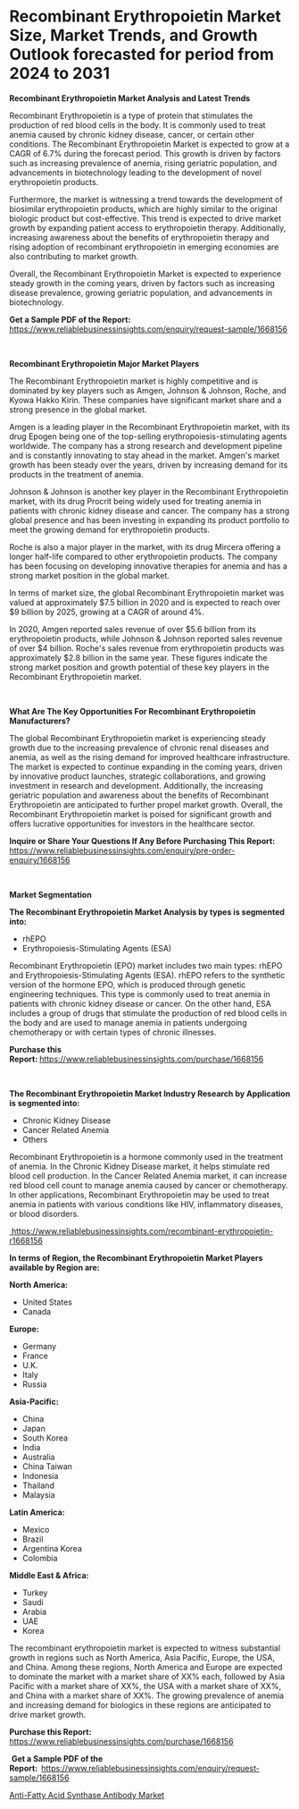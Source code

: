 <p><h1>Recombinant Erythropoietin Market Size, Market Trends, and Growth Outlook forecasted for period from 2024 to 2031</h1></p><p><strong>Recombinant Erythropoietin Market Analysis and Latest Trends</strong></p>
<p><p>Recombinant Erythropoietin is a type of protein that stimulates the production of red blood cells in the body. It is commonly used to treat anemia caused by chronic kidney disease, cancer, or certain other conditions. The Recombinant Erythropoietin Market is expected to grow at a CAGR of 6.7% during the forecast period. This growth is driven by factors such as increasing prevalence of anemia, rising geriatric population, and advancements in biotechnology leading to the development of novel erythropoietin products.</p><p>Furthermore, the market is witnessing a trend towards the development of biosimilar erythropoietin products, which are highly similar to the original biologic product but cost-effective. This trend is expected to drive market growth by expanding patient access to erythropoietin therapy. Additionally, increasing awareness about the benefits of erythropoietin therapy and rising adoption of recombinant erythropoietin in emerging economies are also contributing to market growth.</p><p>Overall, the Recombinant Erythropoietin Market is expected to experience steady growth in the coming years, driven by factors such as increasing disease prevalence, growing geriatric population, and advancements in biotechnology.</p></p>
<p><strong>Get a Sample PDF of the Report:&nbsp;</strong> <a href="https://www.reliablebusinessinsights.com/enquiry/request-sample/1668156">https://www.reliablebusinessinsights.com/enquiry/request-sample/1668156</a></p>
<p>&nbsp;</p>
<p><strong>Recombinant Erythropoietin Major Market Players</strong></p>
<p><p>The Recombinant Erythropoietin market is highly competitive and is dominated by key players such as Amgen, Johnson & Johnson, Roche, and Kyowa Hakko Kirin. These companies have significant market share and a strong presence in the global market. </p><p>Amgen is a leading player in the Recombinant Erythropoietin market, with its drug Epogen being one of the top-selling erythropoiesis-stimulating agents worldwide. The company has a strong research and development pipeline and is constantly innovating to stay ahead in the market. Amgen's market growth has been steady over the years, driven by increasing demand for its products in the treatment of anemia.</p><p>Johnson & Johnson is another key player in the Recombinant Erythropoietin market, with its drug Procrit being widely used for treating anemia in patients with chronic kidney disease and cancer. The company has a strong global presence and has been investing in expanding its product portfolio to meet the growing demand for erythropoietin products.</p><p>Roche is also a major player in the market, with its drug Mircera offering a longer half-life compared to other erythropoietin products. The company has been focusing on developing innovative therapies for anemia and has a strong market position in the global market.</p><p>In terms of market size, the global Recombinant Erythropoietin market was valued at approximately $7.5 billion in 2020 and is expected to reach over $9 billion by 2025, growing at a CAGR of around 4%.</p><p>In 2020, Amgen reported sales revenue of over $5.6 billion from its erythropoietin products, while Johnson & Johnson reported sales revenue of over $4 billion. Roche's sales revenue from erythropoietin products was approximately $2.8 billion in the same year. These figures indicate the strong market position and growth potential of these key players in the Recombinant Erythropoietin market.</p></p>
<p>&nbsp;</p>
<p><strong>What Are The Key Opportunities For Recombinant Erythropoietin Manufacturers?</strong></p>
<p><p>The global Recombinant Erythropoietin market is experiencing steady growth due to the increasing prevalence of chronic renal diseases and anemia, as well as the rising demand for improved healthcare infrastructure. The market is expected to continue expanding in the coming years, driven by innovative product launches, strategic collaborations, and growing investment in research and development. Additionally, the increasing geriatric population and awareness about the benefits of Recombinant Erythropoietin are anticipated to further propel market growth. Overall, the Recombinant Erythropoietin market is poised for significant growth and offers lucrative opportunities for investors in the healthcare sector.</p></p>
<p><strong>Inquire or Share Your Questions If Any Before Purchasing This Report:</strong> <a href="https://www.reliablebusinessinsights.com/enquiry/pre-order-enquiry/1668156">https://www.reliablebusinessinsights.com/enquiry/pre-order-enquiry/1668156</a></p>
<p>&nbsp;</p>
<p><strong>Market Segmentation</strong></p>
<p><strong>The Recombinant Erythropoietin Market Analysis by types is segmented into:</strong></p>
<p><ul><li>rhEPO</li><li>Erythropoiesis-Stimulating Agents (ESA)</li></ul></p>
<p><p>Recombinant Erythropoietin (EPO) market includes two main types: rhEPO and Erythropoiesis-Stimulating Agents (ESA). rhEPO refers to the synthetic version of the hormone EPO, which is produced through genetic engineering techniques. This type is commonly used to treat anemia in patients with chronic kidney disease or cancer. On the other hand, ESA includes a group of drugs that stimulate the production of red blood cells in the body and are used to manage anemia in patients undergoing chemotherapy or with certain types of chronic illnesses.</p></p>
<p><strong>Purchase this Report:&nbsp;</strong><a href="https://www.reliablebusinessinsights.com/purchase/1668156">https://www.reliablebusinessinsights.com/purchase/1668156</a></p>
<p>&nbsp;</p>
<p><strong>The Recombinant Erythropoietin Market Industry Research by Application is segmented into:</strong></p>
<p><ul><li>Chronic Kidney Disease</li><li>Cancer Related Anemia</li><li>Others</li></ul></p>
<p><p>Recombinant Erythropoietin is a hormone commonly used in the treatment of anemia. In the Chronic Kidney Disease market, it helps stimulate red blood cell production. In the Cancer Related Anemia market, it can increase red blood cell count to manage anemia caused by cancer or chemotherapy. In other applications, Recombinant Erythropoietin may be used to treat anemia in patients with various conditions like HIV, inflammatory diseases, or blood disorders.</p></p>
<p><a href="https://www.reliablebusinessinsights.com/recombinant-erythropoietin-r1668156">&nbsp;https://www.reliablebusinessinsights.com/recombinant-erythropoietin-r1668156</a></p>
<p><strong>In terms of Region, the Recombinant Erythropoietin Market Players available by Region are:</strong></p>
<p>
    <p> <strong> North America: </strong>
        <ul>
            <li>United States</li>
            <li>Canada</li>
        </ul>
        </p> 
    <p> <strong> Europe: </strong>
        <ul>
            <li>Germany</li>
            <li>France</li>
            <li>U.K.</li>
            <li>Italy</li>
            <li>Russia</li>
        </ul>
        </p> 
    <p> <strong> Asia-Pacific: </strong>
        <ul>
            <li>China</li>
            <li>Japan</li>
            <li>South Korea</li>
            <li>India</li>
            <li>Australia</li>
            <li>China Taiwan</li>
            <li>Indonesia</li>
            <li>Thailand</li>
            <li>Malaysia</li>
        </ul>
        </p> 
    <p> <strong> Latin America: </strong>
        <ul>
            <li>Mexico</li>
            <li>Brazil</li>
            <li>Argentina Korea</li>
            <li>Colombia</li>
        </ul>
        </p> 
    <p> <strong> Middle East & Africa: </strong>
        <ul>
            <li>Turkey</li>
            <li>Saudi</li>
            <li>Arabia</li>
            <li>UAE</li>
            <li>Korea</li>
        </ul>
    </p>
    </p>
<p><p>The recombinant erythropoietin market is expected to witness substantial growth in regions such as North America, Asia Pacific, Europe, the USA, and China. Among these regions, North America and Europe are expected to dominate the market with a market share of XX% each, followed by Asia Pacific with a market share of XX%, the USA with a market share of XX%, and China with a market share of XX%. The growing prevalence of anemia and increasing demand for biologics in these regions are anticipated to drive market growth.</p></p>
<p><strong>Purchase this Report: </strong><a href="https://www.reliablebusinessinsights.com/purchase/1668156">https://www.reliablebusinessinsights.com/purchase/1668156</a></p>
<p>&nbsp;<strong>Get a Sample PDF of the Report:&nbsp;&nbsp;</strong><a href="https://www.reliablebusinessinsights.com/enquiry/request-sample/1668156">https://www.reliablebusinessinsights.com/enquiry/request-sample/1668156</a></p>
<p><strong></strong></p>
<p><p><a href="https://github.com/santosh758595/Market-Research-Report-List-5/blob/main/anti-fatty-acid-synthase-antibody-market.md">Anti-Fatty Acid Synthase Antibody Market</a></p></p>